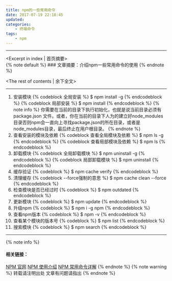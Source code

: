 ```yaml
---
title: npm的一些常用命令
date: 2017-07-19 22:18:45
updated:
categories:
    - 终端命令
tags:
    - npm
---
```

---
<Excerpt in index | 首页摘要>  
    {% note default %}
    ### 文章摘要：介绍npm一些常用命令的使用
    {% endnote %}
 <!-- more -->
<The rest of contents | 余下全文>
***
<!-- 内容 -->
1. 安装模块
{% codeblock 全局安装 %}
$ npm install <Module Name> -g
{% endcodeblock %}
{% codeblock 局部安装 %}
$ npm install <Module Name>
{% endcodeblock %}
{% note info %}
你需要在当前的目录下执行初始化，也就是说当前目录必须有 package.json 文件。或者，你在当前的目录下人为的建立好node_modules目录否则npm会一直向上寻找package.json的所在目录，或者是node_modules目录，最后终止在用户根目录。
{% endnote %}
2. 查看安装的模块及依赖
{% codeblock 查看全局模块及依赖 %}
$ npm ls -g
{% endcodeblock %}
{% codeblock 查看局部模块及依赖 %}
$ npm ls
{% endcodeblock %}
3. 卸载模块
{% codeblock 全局卸载模块 %}
$ npm uninstall <Module Name> -g
{% endcodeblock %}
{% codeblock 局部卸载模块 %}
$ npm uninstall <Module Name>
{% endcodeblock %}
4. 缓存验证
{% codeblock %}
$ npm cache verify
{% endcodeblock %}
5. 清理缓存
{% codeblock --force强制的意思 %}
$ npm cache clean --force
{% endcodeblock %}
6. 检查模块是否已经过时
{% codeblock %}
$ npm outdated
{% endcodeblock %}
7. 更新模块
{% codeblock %}
$ npm update
{% endcodeblock %}
8. 升级npm
{% codeblock %}
$ npm i -g npm
{% endcodeblock %}
9. 查看npm版本
{% codeblock %}
$ npm -v
{% endcodeblock %}
10. 查看某个模块的版本号
{% codeblock %}
$ npm list <Module name>
{% endcodeblock %}
11. 搜索模块
{% codeblock %}
$ npm search <Module name>
{% endcodeblock %}
***
{% note info %} 
 #### 相关链接：
 [NPM 官网](https://www.npmjs.com)
 [NPM 使用介绍](http://www.runoob.com/nodejs/nodejs-npm.html)
 [NPM 常用命令详解](http://www.cnblogs.com/PeunZhang/p/5553574.html)
{% endnote %}
{% note warning %} 
 转载请注明出处 
 文章有问题请指出
{% endnote %}


